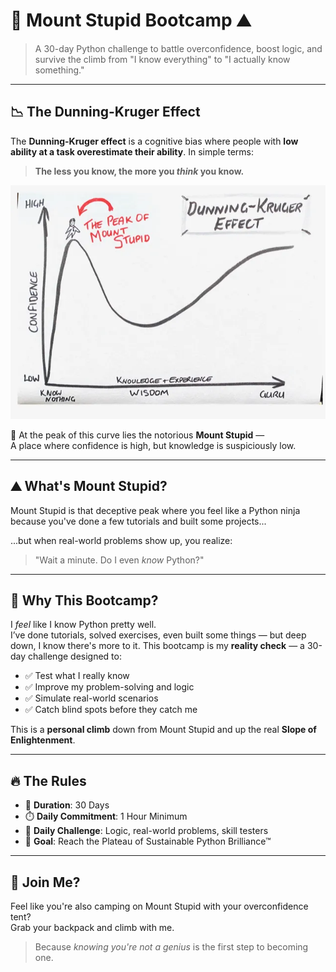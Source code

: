 # 🧠 Mount Stupid Bootcamp ⛰️

> A 30-day Python challenge to battle overconfidence, boost logic, and survive the climb from "I know everything" to "I actually know something."

---

## 📉 The Dunning-Kruger Effect

The **Dunning-Kruger effect** is a cognitive bias where people with **low ability at a task overestimate their ability**. In simple terms:  
> **The less you know, the more you *think* you know.**

![Dunning-Kruger Graph](./Dunning-Kruger.webp)

🔺 At the peak of this curve lies the notorious **Mount Stupid** —  
A place where confidence is high, but knowledge is suspiciously low.

---

## ⛰️ What's Mount Stupid?

Mount Stupid is that deceptive peak where you feel like a Python ninja because you've done a few tutorials and built some projects...

...but when real-world problems show up, you realize:
> "Wait a minute. Do I even *know* Python?"

---

## 🧠 Why This Bootcamp?

I *feel* like I know Python pretty well.  
I’ve done tutorials, solved exercises, even built some things — but deep down, I know there's more to it. This bootcamp is my **reality check** — a 30-day challenge designed to:

- ✅ Test what I really know
- ✅ Improve my problem-solving and logic
- ✅ Simulate real-world scenarios
- ✅ Catch blind spots before they catch me

This is a **personal climb** down from Mount Stupid and up the real **Slope of Enlightenment**.

---

## 🔥 The Rules

- 📆 **Duration**: 30 Days
- ⏱️ **Daily Commitment**: 1 Hour Minimum
- 🧩 **Daily Challenge**: Logic, real-world problems, skill testers
- 🧠 **Goal**: Reach the Plateau of Sustainable Python Brilliance™

---

## 🏁 Join Me?

Feel like you're also camping on Mount Stupid with your overconfidence tent?  
Grab your backpack and climb with me.

> Because *knowing you're not a genius* is the first step to becoming one.

## 